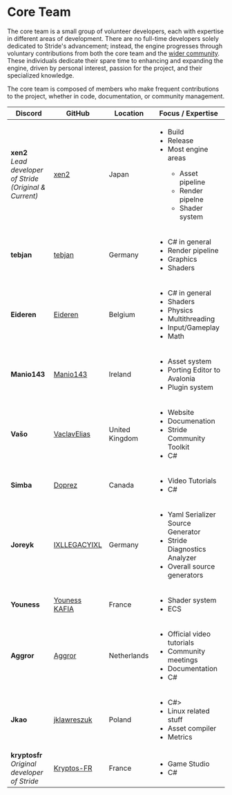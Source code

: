 # Core Team

The core team is a small group of volunteer developers, each with expertise in different areas of development. There are no full-time developers solely dedicated to Stride's advancement; instead, the engine progresses through voluntary contributions from both the core team and the [wider community](https://github.com/stride3d/stride?tab=readme-ov-file#contributors-). These individuals dedicate their spare time to enhancing and expanding the engine, driven by personal interest, passion for the project, and their specialized knowledge.

The core team is composed of members who make frequent contributions to the project, whether in code, documentation, or community management.

<table class="table table-striped table-sm">
  <thead>
    <tr>
      <th>Discord</th>
      <th>GitHub</th>
      <th>Location</th>
      <th>Focus / Expertise</th>
    </tr>
  </thead>
  <tbody>
    <tr>
      <td>
        <strong>xen2</strong>
        <br><i>Lead developer of Stride</i>
        <br><i class="small">(Original & Current)</i>
      </td>
      <td><a href="https://github.com/xen2">xen2</a></td>
      <td>Japan</td>
      <td>
          <ul>
              <li>Build</li>
              <li>Release</li>
              <li>Most engine areas</li>
              <ul>
                  <li>Asset pipeline</li>
                  <li>Render pipelne</li>
                  <li>Shader system</li>
              </ul>
          </ul>
      </td>
    </tr>
    <tr>
      <td><strong>tebjan</strong></td>
      <td><a href="https://github.com/tebjan">tebjan</a></td>
      <td>Germany</td>
      <td>
          <ul>
              <li>C# in general</li>
              <li>Render pipeline</li>
              <li>Graphics</li>
              <li>Shaders</li>
          </ul>
      </td>
    </tr>
    <tr>
      <td><strong>Eideren</strong></td>
      <td><a href="https://github.com/Eideren">Eideren</a></td>
      <td>Belgium</td>
      <td>
          <ul>
              <li>C# in general</li>
              <li>Shaders</li>
              <li>Physics</li>
              <li>Multithreading</li>
              <li>Input/Gameplay</li>
              <li>Math</li>
          </ul>
      </td>
    </tr>
    <tr>
      <td><strong>Manio143</strong></td>
      <td><a href="https://github.com/manio143">Manio143</a></td>
      <td>Ireland</td>
      <td>
          <ul>
              <li>Asset system</li>
              <li>Porting Editor to Avalonia</li>
              <li>Plugin system</li>
          </ul>
      </td>
    </tr>
    <tr>
      <td><strong>Vašo</strong></td>
      <td><a href="https://github.com/VaclavElias">VaclavElias</a></td>
      <td>United Kingdom</td>
      <td>
          <ul>
              <li>Website</li>
              <li>Documenation</li>
              <li>Stride Community Toolkit</li>
              <li>C#</li>
          </ul>
      </td>
    </tr>
    <tr>
      <td><strong>Simba</strong></td>
      <td><a href="https://github.com/Doprez">Doprez</a></td>
      <td>Canada</td>
      <td>
          <ul>
              <li>Video Tutorials</li>
              <li>C#</li>
          </ul>
      </td>
    </tr>
    <tr>
      <td><strong>Joreyk</strong></td>
      <td><a href="https://github.com/IXLLEGACYIXL">IXLLEGACYIXL</a></td>
      <td>Germany</td>
      <td>
          <ul>
              <li>Yaml Serializer Source Generator</li>
              <li>Stride Diagnostics Analyzer</li>
              <li>Overall source generators</li>
          </ul>
      </td>
    </tr>
    <tr>
      <td><strong>Youness</strong></td>
      <td><a href="https://github.com/ykafia">Youness KAFIA</a></td>
      <td>France</td>
      <td>
          <ul>
              <li>Shader system</li>
              <li>ECS</li>
          </ul>
      </td>
    </tr>
    <tr>
      <td><strong>Aggror</strong></td>
      <td><a href="https://github.com/Aggror">Aggror</a></td>
      <td>Netherlands</td>
      <td>
          <ul>
              <li>Official video tutorials</li>
              <li>Community meetings</li>
              <li>Documentation</li>
              <li>C#</li>
          </ul>
      </td>
    </tr>
    <tr>
      <td><strong>Jkao</strong></td>
      <td><a href="https://github.com/jklawreszuk">jklawreszuk</a></td>
      <td>Poland</td>
      <td>
          <ul>
              <li>C#></li>
              <li>Linux related stuff</li>
              <li>Asset compiler</li>
              <li>Metrics</li>
          </ul>
      </td>
    </tr>
    <tr>
      <td>
        <strong>kryptosfr</strong>
        <br><i>Original developer of Stride</i>
      </td>
      <td><a href="https://github.com/Kryptos-FR">Kryptos-FR</a></td>
      <td>France</td>
      <td>
          <ul>
              <li>Game Studio</li>
              <li>C#</li>
          </ul>
      </td>
    </tr>
  </tbody>
</table>

